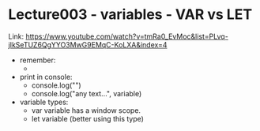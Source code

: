 Lecture003 - variables - VAR vs LET
====================================
Link: https://www.youtube.com/watch?v=tmRa0_EvMoc&list=PLvq-jIkSeTUZ6QgYYO3MwG9EMqC-KoLXA&index=4
* remember: 
    - <script> any javascript code</script>
* print in console:
    - console.log("")
    - console.log("any text...", variable)
* variable types:
    - var variable has a window scope.
    - let variable (better using this type)